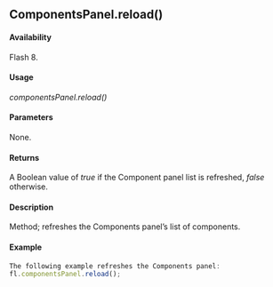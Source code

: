## ComponentsPanel.reload()

#### Availability

Flash 8.

#### Usage

*componentsPanel.reload()*

#### Parameters

None.

#### Returns

A Boolean value of *true* if the Component panel list is refreshed, *false* otherwise.

#### Description

Method; refreshes the Components panel’s list of components.

#### Example

```javascript
The following example refreshes the Components panel:
fl.componentsPanel.reload();

```
